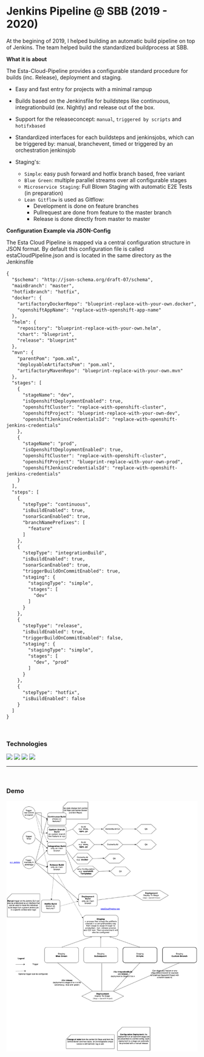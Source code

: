 <h1>Jenkins Pipeline @ SBB (2019 - 2020)</h1>

At the begining of 2019, I helped building an automatic build pipeline on top of Jenkins. The team helped build the standardized buildprocess at SBB.

<b>What it is about</b>

The Esta-Cloud-Pipeline provides a configurable standard procedure for builds (inc. Release), deployment and staging.

- Easy and fast entry for projects with a minimal rampup
- Builds based on the Jenkinsfile for buildsteps like continuous, integrationbuild (ex. Nightly) and release out of the box.
- Support for the releaseconcept: ```manual```, ```triggered by scripts``` and ```hotifxbased```
- Standardized interfaces for each buildsteps and jenkinsjobs, which can be triggered by: manual, branchevent, timed or triggered by an orchestration jenkinsjob

- Staging's: 
    - ```Simple```: easy push forward and hotfix branch based, free variant
    - ```Blue Green```: multiple parallel streams over all configurable stages
    - ```Microservice Staging```: Full Blown Staging with automatic E2E Tests (in preparation)
    - ```Lean Gitflow``` is used as Gitflow:
        - Development is done on feature branches
        - Pullrequest are done from feature to the master branch
        - Release is done directly from master to master

<b>Configuration Example via JSON-Config</b>

The Esta Cloud Pipeline is mapped via a central configuration structure in JSON format. By default this configuration file is called estaCloudPipeline.json and is located in the same directory as the Jenkinsfile

```
{
  "$schema": "http://json-schema.org/draft-07/schema",
  "mainBranch": "master",
  "hotfixBranch": "hotfix",
  "docker": {
    "artifactoryDockerRepo": "blueprint-replace-with-your-own.docker",
    "openshiftAppName": "replace-with-openshift-app-name"
  },
  "helm": {
    "repository": "blueprint-replace-with-your-own.helm",
    "chart": "blueprint",
    "release": "blueprint"
  },
  "mvn": {
    "parentPom": "pom.xml",
    "deployableArtifactsPom": "pom.xml",
    "artifactoryMavenRepo": "blueprint-replace-with-your-own.mvn"
  },
  "stages": [
    {
      "stageName": "dev",
      "isOpenshiftDeploymentEnabled": true,
      "openshiftCluster": "replace-with-openshift-cluster",
      "openshiftProject": "blueprint-replace-with-your-own-dev",
      "openshiftJenkinsCredentialsId": "replace-with-openshift-jenkins-credentials"
    },
    {
      "stageName": "prod",
      "isOpenshiftDeploymentEnabled": true,
      "openshiftCluster": "replace-with-openshift-cluster",
      "openshiftProject": "blueprint-replace-with-your-own-prod",
      "openshiftJenkinsCredentialsId": "replace-with-openshift-jenkins-credentials"
    }
  ],
  "steps": [
    {
      "stepType": "continuous",
      "isBuildEnabled": true,
      "sonarScanEnabled": true,
      "branchNamePrefixes": [
        "feature"
      ]
    },
    {
      "stepType": "integrationBuild",
      "isBuildEnabled": true,
      "sonarScanEnabled": true,
      "triggerBuildOnCommitEnabled": true,
      "staging": {
        "stagingType": "simple",
        "stages": [
          "dev"
        ]
      }
    },
    {
      "stepType": "release",
      "isBuildEnabled": true,
      "triggerBuildOnCommitEnabled": false,
      "staging": {
        "stagingType": "simple",
        "stages": [
          "dev", "prod"
        ]
      }
    },
    {
      "stepType": "hotfix",
      "isBuildEnabled": false
    }
  ]
}
```
<br>

<h3>Technologies</h3>

<img src="https://img.shields.io/badge/Java-ED8B00?style=for-the-badge&logo=java&logoColor=white">
<img src="https://img.shields.io/badge/Apache%20Groovy-4298B8.svg?style=for-the-badge&logo=Apache+Groovy&logoColor=white">
<img src="https://img.shields.io/badge/Jenkins-D24939?style=for-the-badge&logo=Jenkins&logoColor=white">
<img src="https://img.shields.io/badge/Amazon_AWS-232F3E?style=for-the-badge&logo=amazon-aws&logoColor=white">

<br>
<hr>
<br>

<h3>Demo</h3>
<img src="images/pipeline.png">


